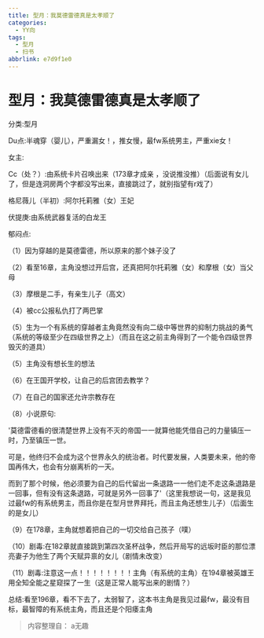 ```yaml
---
title: 型月：我莫德雷德真是太孝顺了
categories:
  - YY向
tags:
  - 型月
  - 扫书
abbrlink: e7d9f1e0
---
```

# 型月：我莫德雷德真是太孝顺了
分类:型月

Du点:半魂穿（婴儿），严重漏女！，推女慢，最fw系统男主，严重xie女！

女主:

Cc（处？）:由系统卡片召唤出来（173章才成亲
，没说推没推）（后面说有女儿了，但是连洞房两个字都没写出来，直接跳过了，就别指望有r戏了）

格尼薇儿（半初）:阿尔托莉雅（女）王妃

伏提庚:由系统武器复活的白龙王

郁闷点:

（1）因为穿越的是莫德雷德，所以原来的那个妹子没了

（2）看至16章，主角没想过开后宫，还真把阿尔托莉雅（女）和摩根（女）当父母

（3）摩根是二手，有亲生儿子（高文）

（4）被cc公报私仇打了两巴掌

（5）生为一个有系统的穿越者主角竟然没有向二级中等世界的抑制力挑战的勇气（系统的等级至少在四级世界之上）（而且在这之前主角得到了一个能令四级世界毁灭的道具）

（5）主角没有想长生的想法

（6）在王国开学校，让自己的后宫团去教学？

（7）在自己的国家还允许宗教存在

（8）小说原句:

'莫德雷德看的很清楚世界上没有不灭的帝国一一就算他能凭借自己的力量镇压一时，乃至镇压一世。

可是，他终归不会成为这个世界永久的统治者。时代要发展，人类要未来，他的帝国再伟大，也会有分崩离析的一天。

而到了那个时候，他必须要为自己的后代留出一条退路一一他们走不走这条退路是一回事，但有没有这条退路，可就是另外一回事了'（这里我想说一句，这是我见过最fw的有系统男主，而且你是在型月世界拜托，而且主角还想生儿子）（后面生的是女儿）

（9）在178章，主角就想着把自己的一切交给自己孩子（噗）

（10）剧毒:在182章就直接跳到第四次圣杯战争，然后开局写的远坂时臣的那位漂亮妻子为他生了两个天赋异禀的女儿（剧情未改变）

（11）剧毒:注意这一点！！！！！！！！主角（有系统的主角）在194章被英雄王用全知全能之星窥探了一生（这是正常人能写出来的剧情？）

总结:看至196章，看不下去了，太弱智了，这本书主角是我见过最fw，最没有目标，最智障的有系统主角，而且还是个阳痿主角


> 内容整理自： a无趣